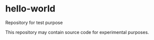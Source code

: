 # hello-world
Repository for test purpose

This repository may contain source code for experimental purposes.
